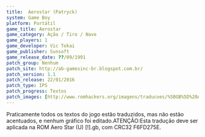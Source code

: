 ```yaml
---
title:  Aerostar (Patryck)
system: Game Boy
platform: Portátil
game_title: Aerostar
game_category: Ação / Tiro / Nave
game_players: 1
game_developer: Vic Tokai
game_publisher: Sunsoft
game_release_date: ??/09/1991
patch_group: Nenhum
patch_site: http://ab-gamesinc-br.blogspot.com.br/
patch_version: 1.1
patch_release: 22/01/2016
patch_type: IPS
patch_progress: Textos
patch_images: [http://www.romhackers.org/imagens/traducoes/%5BGB%5D%20Aero%20Star%20-%20Patryck%20-%201.png,http://www.romhackers.org/imagens/traducoes/%5BGB%5D%20Aero%20Star%20-%20Patryck%20-%202.png,http://www.romhackers.org/imagens/traducoes/%5BGB%5D%20Aero%20Star%20-%20Patryck%20-%203.png]
---
```

Praticamente todos os textos do jogo estão traduzidos, mas não estão acentuados, e nenhum gráfico foi editado.ATENÇÃO:Esta tradução deve ser aplicada na ROM Aero Star (U) [!].gb, com CRC32 F6FD275E.